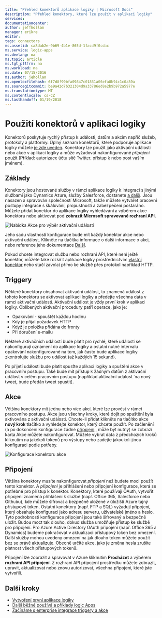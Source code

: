 ```yaml
---
title: "Přehled konektorů aplikace logiky | Microsoft Docs"
description: "Přehled konektory, které lze použít v aplikaci logiky"
services: 
documentationcenter: 
author: jeffhollan
manager: erikre
editor: 
tags: connectors
ms.assetid: ca8dab2e-9b69-4b1e-865d-1facd9f0cdac
ms.service: logic-apps
ms.devlang: na
ms.topic: article
ms.tgt_pltfrm: na
ms.workload: na
ms.date: 07/15/2016
ms.author: jehollan
ms.openlocfilehash: 6f7d8f99bfa09847c01831a06efa8b94c1c0a89a
ms.sourcegitcommit: be9a42d7b321304d9a33786ed8e2b9b972a5977e
ms.translationtype: MT
ms.contentlocale: cs-CZ
ms.lasthandoff: 01/19/2018
---
```

# <a name="using-connectors-in-a-logic-app"></a>Použití konektorů v aplikaci logiky
Konektorů poskytuje rychlý přístup k události, datům a akcím napříč služeb, protokoly a platformy.  Úplný seznam konektorů, které podporuje aplikace logiky můžete [je zde uveden](apis-list.md).  Konektory lze použít jako aktivační události nebo akce v aplikaci logiky a může vyžadovat nakonfigurované *připojení* použít (Příklad: autorizace účtu sítě Twitter. přístup k nebo post vaším jménem).

## <a name="basics"></a>Základy
Konektory jsou hostované služby v rámci aplikace logiky k integraci s jinými službami jako Dynamics Azure, služby Salesforce, dostanete [a další](apis-list.md).  Jsou nasazen a spravován společností Microsoft, takže můžete vytvářet pracovní postupy integrace s škálování, propustnosti a zabezpečení postaráno.  Můžete přidat konektor do aplikace logiky vyhledávání a výběrem akce konektoru nebo aktivovat pod **zobrazit Microsoft spravované rozhraní API**.

![Nabídka Akce pro výběr aktivační události][1]

Jeho sadu vlastností konfigurace bude mít každý konektor akce nebo aktivační událost.  Klikněte na tlačítka informace o další informace o akci, nebo reference jeho dokumentace [Další](apis-list.md).

Pokud chcete integrovat službu nebo rozhraní API, které není ještě konektor, můžete také rozšířit aplikace logiky prostřednictvím [vlastní konektor](../logic-apps/logic-apps-create-api-app.md) nebo stačí zavolat přímo ke službě přes protokol například HTTP.

## <a name="triggers"></a>Triggery
Některé konektory obsahovat aktivační událost, to znamená událost z tohoto konektoru se aktivovat aplikaci logiky a předejte všechna data v rámci aktivační události.  Aktivační událost je vždy první krok v aplikaci logiky.  Oblíbených aktivační procedury patří operace, jako je:

* Opakování - spouštět každou hodinu
* Kdy je přijal požadavek HTTP
* Když je položka přidána do fronty
* Při doručení e-mailu

Některé aktivačních událostí bude platit pro rychlé, které události se nakonfigurují oznámení do aplikace logiky a ostatní nutné intervalu opakování nakonfigurované na tom, jak často bude aplikace logiky zkontrolujte službu pro událost (až každých 15 sekund).  

Po přijetí události bude platit spusťte aplikaci logiky a spuštění akce v pracovním postupu.  Také bude mít přístup k žádným datům z aktivační událost v celém pracovním postupu (například aktivační událost 'na nový tweet, bude předán tweet spustit).

## <a name="actions"></a>Akce
Většina konektory mít jednu nebo více akcí, které lze provést v rámci pracovního postupu.  Akce jsou všechny kroky, které dojít po spuštění byla aktivována z aktivační události.  Chcete-li přidat klikněte na tlačítko akce **nový krok** tlačítko a vyhledejte konektor, který chcete použít.  Po začlenění (a po dokončení konfigurace žádné [připojení](#connections) , může být nutný) se zobrazí karta Akce můžete nakonfigurovat.  Můžete vybrat data z předchozích kroků kliknutím na jakékoli tokenů pro výstupy nebo zadejte jakoukoli jinou konfiguraci podle potřeby.

![Konfigurace konektoru akce][2]

## <a name="connections"></a>Připojení
Většina konektory musíte nakonfigurovat *připojení* než budete moci použít tento konektor.  A *připojení* je přihlášení nebo připojení konfigurace, která se potřebné pro přístup k konektor.  Konektory, které používají OAuth, vytvořit připojení znamená přihlášení k službě (např. Office 365, Salesforce nebo Githubu), kde můžete šifrovat a bezpečně uložené v úložišti Azure tajný přístupový token.  Ostatní konektory (např. FTP a SQL) vyžadují připojení, který obsahuje konfiguraci jako adresu serveru, uživatelské jméno a heslo.  Tyto podrobnosti konfigurace připojení jsou také šifrovaný a bezpečně uložit.  Budou moct tak dlouho, dokud služba umožňuje přístup ke službě pro připojení.  Pro Azure Active Directory OAuth připojení (např. Office 365 a Dynamics) budeme pokračovat v aktualizaci přístupový token bez omezení.  Další služby mohou uvedeny omezení na jak dlouho token můžete použít bez se právě aktualizuje.  Obecně určité akce, jako je změna hesla zrušíte platnost všech přístupových tokenů.  

Připojení lze zobrazit a spravovat v Azure kliknutím **Procházet** a výběrem **rozhraní API připojení**.  Z rozhraní API připojení prostředku můžete zobrazit, upravit, aktualizovat nebo znovu autorizovat, všechna připojení, které jste vytvořili.

## <a name="next-steps"></a>Další kroky
* [Vytvoření první aplikace logiky](../logic-apps/quickstart-create-first-logic-app-workflow.md)
* [Další běžné používá a příklady logic Apps](../logic-apps/logic-apps-examples-and-scenarios.md)
* [Začínáme s enterprise integrace triggery a akce](../logic-apps/logic-apps-enterprise-integration-overview.md)

<!--Image References -->
[1]: ./media/connectors-overview/addAction.png
[2]: ./media/connectors-overview/configureAction.png
